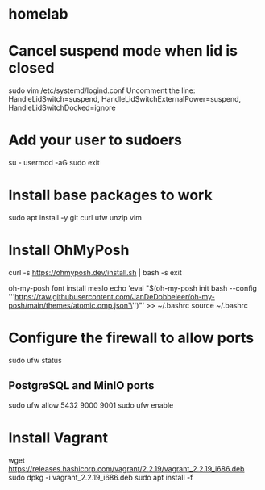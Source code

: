 # homelab

# Cancel suspend mode when lid is closed

sudo vim /etc/systemd/logind.conf
Uncomment the line: HandleLidSwitch=suspend, HandleLidSwitchExternalPower=suspend, HandleLidSwitchDocked=ignore

# Add your user to sudoers

su -
usermod -aG sudo <user>
exit

# Install base packages to work

sudo apt install -y git curl ufw unzip vim

# Install OhMyPosh

curl -s https://ohmyposh.dev/install.sh | bash -s
exit

oh-my-posh font install meslo
echo 'eval "$(oh-my-posh init bash --config '\''https://raw.githubusercontent.com/JanDeDobbeleer/oh-my-posh/main/themes/atomic.omp.json'\'')"' >> ~/.bashrc
source ~/.bashrc

# Configure the firewall to allow ports

sudo ufw status

## PostgreSQL and MinIO ports

sudo ufw allow 5432 9000 9001
sudo ufw enable

# Install Vagrant

wget https://releases.hashicorp.com/vagrant/2.2.19/vagrant_2.2.19_i686.deb
sudo dpkg -i vagrant_2.2.19_i686.deb
sudo apt install -f

